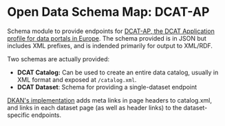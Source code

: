 # Open Data Schema Map: DCAT-AP

Schema module to provide endpoints for [DCAT-AP, the DCAT Application profile for data portals in Europe](https://joinup.ec.europa.eu/asset/dcat_application_profile/asset_release/dcat-ap-v11). The schema provided is in JSON but includes XML prefixes, and is indended primarily for output to XML/RDF.

Two schemas are actually provided:

* **DCAT Catalog:** Can be used to create an entire data catalog, usually in XML format and exposed at `/catalog.xml`.
* **DCAT Dataset**: Schema for providing a single-dataset endpoint

[DKAN's implementation](https://github.com/GetDKAN/open_data_schema_map_dkan) adds meta links in page headers to catalog.xml, and links in each dataset page (as well as header links) to the dataset-specific endpoints.
